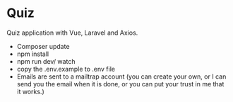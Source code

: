 # Quiz
Quiz application with Vue, Laravel and Axios.

- Composer update
- npm install
- npm run dev/ watch
- copy the .env.example to .env file
- Emails are sent to a mailtrap account (you can create your own, or I can send you the email when it is done, or you can put your trust in me that it works.)
